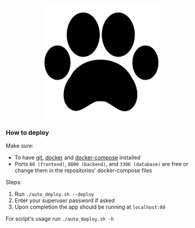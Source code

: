 <p align="center">
  <img width="300px" src="./logo.png" />
</p>

### How to deploy

Make sure:

- To have [git](https://git-scm.com/), [docker](https://docs.docker.com/install/) and [docker-compose](https://docs.docker.com/compose/install/) installed
- Ports `80 (frontend)`, `8000 (backend)`, and `3306 (database)` are free or change them in the repositories' docker-compose files

Steps:

1. Run `./auto_deploy.sh --deploy`
2. Enter your superuser password if asked
3. Upon completion the app should be running at `localhost:80`

For script's usage run `./auto_deploy.sh -h`

